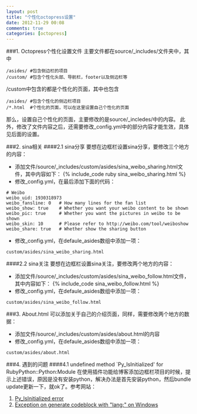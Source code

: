 ```yaml
---
layout: post
title: "个性化octopress设置"
date: 2012-11-29 00:08
comments: true
categories: [octopress]
---
```

###1. Octopress个性化设置文件
主要文件都在source/_includes/文件夹中，其中
```
/asides/ #包含侧边栏的项目
/custom/ #包含个性化头部、导航栏，footer以及侧边栏等
```
/custom中包含的都是个性化的页面，其中也包含
```
/asides/ #包含个性化的侧边栏项目
/*.html  #个性化的页面，可以在这里设置自己个性化的页面
```
那么，设置自己个性化的页面，主要修改的是source/_incledes/中的内容。
此外，修改了文件内容之后，还需要修改_config.yml中的部分内容才能生效，具体见后面的设置。

<!-- more -->

###2. sina相关
####2.1 sina分享
要想在边框栏设置sina分享，要修改三个地方的内容：

* 添加文件/source/_includes/custom/asides/sina_weibo_sharing.html文件，其中内容如下：
{% include_code ruby sina_weibo_sharing.html %}
* 修改_config.yml，在最后添加下面的代码：
```
# Weibo 
weibo_uid: 1930318973
weibo_fansline: 0   # How many lines for the fan list
weibo_show: true    # Whether you want your weibo content to be shown
weibo_pic: true     # Whether you want the pictures in weibo to be shown
weibo_skin: 10      # Please refer to http://weibo.com/tool/weiboshow
weibo_share: true   # Whether show the sharing button
```
* 修改_config.yml，在defaule_asides数组中添加一项：
```
custom/asides/sina_weibo_sharing.html
```

####2.2 sina关注
要想在边框栏设置sina关注，要修改两个地方的内容：

* 添加文件/source/_includes/custom/asides/sina_weibo_follow.html文件，其中内容如下：
{% include_code sina_weibo_follow.html %}
* 修改_config.yml，在defaule_asides数组中添加一项：
```
custom/asides/sina_weibo_follow.html
```

###3. About.html
可以添加关于自己的介绍页面，同样，需要修改两个地方的数据：

* 添加文件/source/_includes/custom/asides/about.html的内容
* 修改_config.yml，在defaule_asides数组中添加一项：
```
custom/asides/about.html
```

###4. 遇到的问题
####4.1 undefined method `Py_IsInitialized' for RubyPython::Python:Module
在使用插件功能给博客添加边框栏项目的时候，提示上述错误，原因是没有安装python，解决办法是首先安装python，然后bundle update更新一下，就ok了。参考网站：

1. [Py_IsInitialized error](https://github.com/github/gollum/issues/225)
2. [Exception on generate codeblock with "lang:" on Windows](https://github.com/imathis/octopress/issues/262)